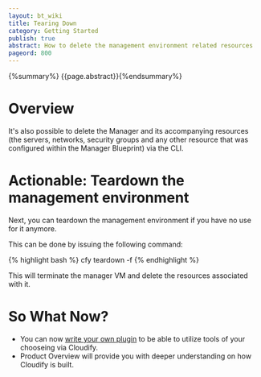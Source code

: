 ```yaml
---
layout: bt_wiki
title: Tearing Down
category: Getting Started
publish: true
abstract: How to delete the management environment related resources
pageord: 800
---
```

{%summary%} {{page.abstract}}{%endsummary%}


# Overview

It's also possible to delete the Manager and its accompanying resources (the servers, networks, security groups and any other resource that was configured within the Manager Blueprint) via the CLI.


# Actionable: Teardown the management environment

Next, you can teardown the management environment if you have no use for it anymore.

This can be done by issuing the following command:

{% highlight bash %}
cfy teardown -f
{% endhighlight %}

This will terminate the manager VM and delete the resources associated with it.

# So What Now?

* You can now [write your own plugin](guide-plugin-creation.html) to be able to utilize tools of your chooseing via Cloudify.
* Product Overview will provide you with deeper understanding on how Cloudify is built.